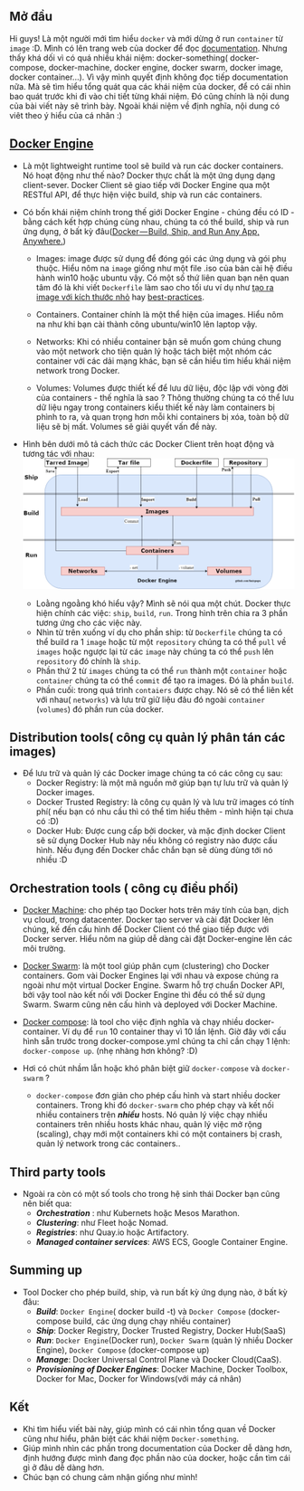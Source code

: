 ## Mở đầu

Hi guys!
Là một người mới tìm hiểu `docker` và mới dừng ở run `container` từ `image` :D. Mình có lên trang web của docker để đọc [documentation](https://docs.docker.com/get-started/). Nhưng thấy khá dối vì có quá nhiều khái niệm: docker-something( docker-compose, docker-machine, docker engine, docker swarm, docker image, docker container...). Vì vậy mình quyết định không đọc tiếp documentation nữa. Mà sẽ tìm hiểu tổng quát qua các khái niệm của docker, để có cái nhìn bao quát trước khi đi vào chi tiết từng khái niệm. Đó cũng chính là nội dung của bài viết này sẽ trình bày. Ngoài khái niệm về định nghĩa, nội dung có viêt theo ý hiểu của cá nhân :)

## [Docker Engine](https://github.com/docker/engine)

- Là một lightweight runtime tool sẽ build và run các docker containers. Nó hoạt động như thế nào? Docker thực chất là một ứng dụng dạng client-sever. Docker Client sẽ giao tiếp với Docker Engine qua một RESTful API, để thực hiện việc build, ship và run các containers.

- Có bốn khái niệm chính trong thế giới Docker Engine - chúng đều có ID - bằng cách kết hợp chúng cùng nhau, chúng ta có thể build, ship và run ứng dụng, ở bất kỳ đâu([Docker — Build, Ship, and Run Any App, Anywhere.](https://www.docker.com/))

  - Images: image được sử dụng để đóng gói các ứng dụng và gói phụ thuộc. Hiểu nôm na `image` giống như một file .iso của bản cài hệ điều hành win10 hoặc ubuntu vậy. Có một số thứ liên quan bạn nên quan tâm đó là khi viết `Dockerfile` làm sao cho tối ưu ví dụ như [tạo ra image với kích thước nhỏ](https://docs.docker.com/develop/dev-best-practices/) hay [best-practices](https://docs.docker.com/develop/develop-images/dockerfile_best-practices/).

  - Containers. Container chính là một thể hiện của images. Hiểu nôm na như khi bạn cài thành công ubuntu/win10 lên laptop vậy.

  - Networks: Khi có nhiều container bận sẽ muốn gom chúng chung vào một network cho tiện quản lý hoặc tách biệt một nhóm các container với các dải mạng khác, bạn sẽ cần hiểu tìm hiểu khái niệm network trong Docker.

  - Volumes: Volumes được thiết kế để lưu dữ liệu, độc lập với vòng đời của containers - thế nghĩa là sao ? Thông thường chúng ta có thể lưu dữ liệu ngay trong containers kiểu thiết kế này làm containers bị phình to ra, và quan trọng hơn mỗi khi containers bị xóa, toàn bộ dữ liệu sẽ bị mất. Volumes sẽ giải quyết vấn đề này.

- Hình bên dưới mô tả cách thức các Docker Client trên hoạt động và tương tác với nhau:
  ![Docker-engine-diagram](../../images/2019/20190523_docker_engine_diagram.png)
  - Loằng ngoằng khó hiểu vậy? Mình sẽ nói qua một chút. Docker thực hiện chính các việc: `ship`, `build`, `run`. Trong hình trên chia ra 3 phần tương ứng cho các việc này.
  - Nhìn từ trên xuống ví dụ cho phần ship: từ `Dockerfile` chúng ta có thể build ra 1 `image` hoặc từ một `repository` chúng ta có thể `pull` về `images` hoặc ngược lại từ các `image` này chúng ta có thể `push` lên `repository` đó chính là `ship`.
  - Phần thứ 2 từ `images` chúng ta có thể `run` thành một `container` hoặc `container` chúng ta có thể `commit` để tạo ra images. Đó là phần `build`.
  - Phần cuối: trong quá trình `contaiers` được chạy. Nó sẽ có thể liên kết với nhau( `networks`) và lưu trữ giữ liệu đâu đó ngoài `container` (`volumes`) đó phần run của docker.

## Distribution tools( công cụ quản lý phân tán các images)

- Để lưu trữ và quản lý các Docker image chúng ta có các công cụ sau:
  - Docker Registry: là một mã nguồn mở giúp bạn tự lưu trữ và quản lý Docker images.
  - Docker Trusted Registry: là công cụ quản lý và lưu trữ images có tính phí( nếu bạn có nhu cầu thì có thể tìm hiểu thêm - mình hiện tại chưa có :D)
  - Docker Hub: Được cung cấp bởi docker, và mặc định docker Client sẽ sử dụng Docker Hub này nếu không có registry nào được cấu hình. Nếu đụng đến Docker chắc chắn bạn sẽ dùng dùng tới nó nhiều :D

## Orchestration tools ( công cụ điều phối)

- [Docker Machine](https://github.com/docker/machine): cho phép tạo Docker hots trên máy tính của bạn, dịch vụ cloud, trong datacenter. Docker tạo server và cài đặt Docker lên chúng, kế đến cấu hình để Docker Client có thể giao tiếp được với Docker server. Hiểu nôm na giúp dễ dàng cài đặt Docker-engine lên các môi trường.

- [Docker Swarm](https://github.com/docker/swarm): là một tool giúp phân cụm (clustering) cho Docker containers. Gom vài Docker Engines lại với nhau và expose chúng ra ngoài như một virtual Docker Engine. Swarm hỗ trợ chuẩn Docker API, bởi vậy tool nào kết nối với Docker Engine thì đều có thể sử dụng Swarm. Swarm cũng nên cấu hình và deployed với Docker Machine.

- [Docker compose](https://github.com/docker/compose): là tool cho việc định nghĩa và chạy nhiều docker-container. Ví dụ để `run` 10 container thay vì 10 lần lệnh. Giờ đây với cấu hình sẵn trước trong docker-compose.yml chúng ta chỉ cần chạy 1 lệnh: `docker-compose up`. (nhẹ nhàng hơn không? :D)

- Hơi có chút nhầm lẫn hoặc khó phân biệt giữ `docker-compose` và `docker-swarm` ?
  - `docker-compose` đơn giản cho phép cấu hình và start nhiều docker containers. Trong khi đó `docker-swarm` cho phép chạy và kết nối nhiều containers trên **_nhiều_** hosts. Nó quản lý việc chạy nhiều containers trên nhiều hosts khác nhau, quản lý việc mở rộng (scaling), chạy mới một containers khi có một containers bị crash, quản lý network trong các containers..

## Third party tools

- Ngoài ra còn có một số tools cho trong hệ sinh thái Docker bạn cũng nên biết qua:
  - **_Orchestration_** : như Kubernets hoặc Mesos Marathon.
  - **_Clustering_**: như Fleet hoặc Nomad.
  - **_Registries_**: như Quay.io hoặc Artifactory.
  - **_Managed container services_**: AWS ECS, Google Container Engine.

## Summing up

- Tool Docker cho phép build, ship, và run bất kỳ ứng dụng nào, ở bất kỳ đâu:
  - **_Build_**: `Docker Engine`( docker build -t) và `Docker Compose` (docker-compose build, các ứng dụng chạy nhiều container)
  - **_Ship_**: Docker Registry, Docker Trusted Registry, Docker Hub(SaaS)
  - **_Run_**: `Docker Engine`(Docker run), `Docker Swarm` (quản lý nhiều Docker Engine), `Docker Compose` (docker-compose up)
  - **_Manage_**: Docker Universal Control Plane và Docker Cloud(CaaS).
  - **_Provisioning of Docker Engines_**: Docker Machine, Docker Toolbox, Docker for Mac, Docker for Windows(với máy cá nhân)

## Kết

- Khi tìm hiểu viết bài này, giúp mình có cái nhìn tổng quan về Docker cũng như hiểu, phân biệt các khái niệm `Docker-something`.
- Giúp mình nhìn các phần trong documentation của Docker dễ dàng hơn, định hướng được mình đang đọc phần nào của docker, hoặc cần tìm cái gì ở đâu dễ dàng hơn.
- Chúc bạn có chung cảm nhận giống như mình!
